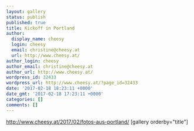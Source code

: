 ```yaml
---
layout: gallery
status: publish
published: true
title: Kickoff in Portland
author:
  display_name: cheesy
  login: cheesy
  email: christine@cheesy.at
  url: http://www.cheesy.at/
author_login: cheesy
author_email: christine@cheesy.at
author_url: http://www.cheesy.at/
wordpress_id: 32433
wordpress_url: http://www.cheesy.at/?page_id=32433
date: '2017-02-18 18:23:11 +0000'
date_gmt: '2017-02-18 17:23:11 +0000'
categories: []
comments: []
---
```

http://www.cheesy.at/2017/02/fotos-aus-portland/
[gallery orderby="title"]
